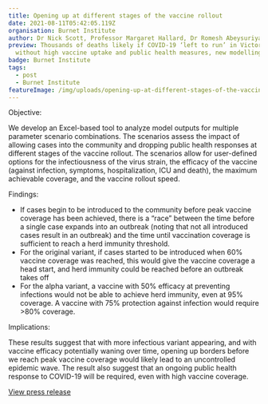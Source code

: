 ```yaml
---
title: Opening up at different stages of the vaccine rollout
date: 2021-08-11T05:42:05.119Z
organisation: Burnet Institute
author: Dr Nick Scott, Professor Margaret Hallard, Dr Romesh Abeysuriya
preview: Thousands of deaths likely if COVID-19 ‘left to run’ in Victoria
  without high vaccine uptake and public health measures, new modelling shows
badge: Burnet Institute
tags:
  - post
  - Burnet Institute
featureImage: /img/uploads/opening-up-at-different-stages-of-the-vaccine-rollout.jpg
---
```

Objective: 

We develop an Excel-based tool to analyze model outputs for multiple parameter scenario combinations. The scenarios assess the impact of allowing cases into the community and dropping public health responses at different stages of the vaccine rollout. The scenarios allow for user-defined options for the infectiousness of the virus strain, the efficacy of the vaccine (against infection, symptoms, hospitalization, ICU and death), the maximum achievable coverage, and the vaccine rollout speed.

Findings:

* If cases begin to be introduced to the community before peak vaccine coverage has been achieved, there is a “race” between the time before a single case expands into an outbreak (noting that not all introduced cases result in an outbreak) and the time until vaccination coverage is sufficient to reach a herd immunity threshold.
* For the original variant, if cases started to be introduced when 60% vaccine coverage was reached, this would give the vaccine coverage a head start, and herd immunity could be reached before an outbreak takes off
* For the alpha variant, a vaccine with 50% efficacy at preventing infections would not be able to achieve herd immunity, even at 95% coverage. A vaccine with 75% protection against infection would require >80% coverage.

Implications: 

These results suggest that with more infectious variant appearing, and with vaccine efficacy potentially waning over time, opening up borders before we reach peak vaccine coverage would likely lead to an uncontrolled epidemic wave. The result also suggest that an ongoing public health response to COVID-19 will be required, even with high vaccine coverage.

<a target="_blank" href="https://www.burnet.edu.au/news/1450_thousands_of_deaths_likely_if_covid_19_left_to_run_in_victoria_without_high_vaccine_uptake_and_public_health_measures_new_modelling_shows">View press release</a>
